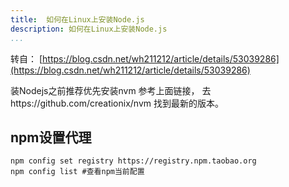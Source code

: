 ```yaml
---
title:  如何在Linux上安装Node.js
description: 如何在Linux上安装Node.js
...
```


转自： [https://blog.csdn.net/wh211212/article/details/53039286](https://blog.csdn.net/wh211212/article/details/53039286)

装Nodejs之前推荐优先安装nvm
参考上面链接， 去https://github.com/creationix/nvm 找到最新的版本。



## npm设置代理
```
npm config set registry https://registry.npm.taobao.org
npm config list #查看npm当前配置
```
